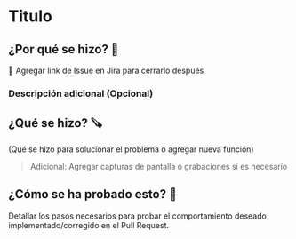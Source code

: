 # Titulo

## ¿Por qué se hizo? 🥸

🔗 Agregar link de Issue en Jira para cerrarlo después

### Descripción adicional (Opcional)

## ¿Qué se hizo? 🪚

(Qué se hizo para solucionar el problema o agregar nueva función)

> Adicional: Agregar capturas de pantalla o grabaciones si es necesario

## ¿Cómo se ha probado esto? 🧪

Detallar los pasos necesarios para probar el comportamiento deseado implementado/corregido en el Pull Request.